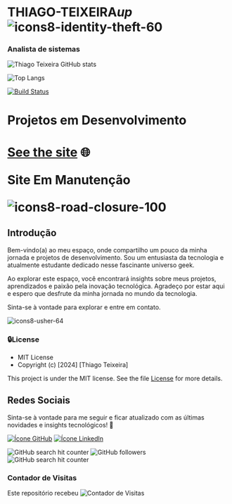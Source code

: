 # THIAGO-TEIXEIRA*up* ![icons8-identity-theft-60](https://github.com/Thiago-Teixeiraup/Thiago-Teixeiraup/assets/122649685/f57a5464-8f63-406e-bf9c-26a8d3d02b84)
 


<h3>Analista de sistemas</h3> 

![Thiago Teixeira GitHub stats](https://github-readme-stats.vercel.app/api?username=Thiago-Teixeiraup&show_icons=true&theme=tokyonight)

![Top Langs](https://github-readme-stats.vercel.app/api/top-langs/?username=Thiago-Teixeiraup&layout=compact&theme=tokyonight)

[![Build Status](https://img.shields.io/travis/nome-do-usuario/nome-do-repositorio.svg)](https://travis-ci.org/nome-do-usuario/nome-do-repositorio)


# Projetos em Desenvolvimento

<h1>
    <a href="">See the site</a> 🌐
    <p>Site Em Manutenção<p>

![icons8-road-closure-100](https://github.com/Thiago-Teixeiraup/Thiago-Teixeiraup/assets/122649685/831aa072-8d21-45f9-9813-26764d4729bb)
</h1>

  

<h2>Introdução</h2> 
Bem-vindo(a) ao meu espaço, onde compartilho um pouco da minha jornada e projetos de desenvolvimento. Sou um entusiasta da tecnologia e atualmente estudante dedicado nesse fascinante universo geek.

Ao explorar este espaço, você encontrará insights sobre meus projetos, aprendizados e paixão pela inovação tecnológica. Agradeço por estar aqui e espero que desfrute da minha jornada no mundo da tecnologia.

Sinta-se à vontade para explorar e entre em contato.

![icons8-usher-64](https://github.com/Thiago-Teixeiraup/Thiago-Teixeiraup/assets/122649685/6c84210e-059b-4a6b-853c-dec374c7d278) 

### 🔒License
 * MIT License 
 * Copyright (c) [2024] [Thiago Teixeira]

This project is under the MIT license. See the file [License]() for more details.

<h2>Redes Sociais</h2> 
<p>Sinta-se à vontade para me seguir e ficar atualizado com as últimas novidades e insights tecnológicos! 🚀<p>

 [![Ícone GitHub](https://img.shields.io/badge/GitHub-100000?style=for-the-badge&logo=github&logoColor=white)](https://github.com/Thiago-Teixeiraup) 
[![Ícone LinkedIn](https://img.shields.io/badge/LinkedIn-0077B5?style=for-the-badge&logo=linkedin&logoColor=white)](https://www.linkedin.com/in/thiago-teixeira-analista/)


<img alt="GitHub search hit counter" src="https://img.shields.io/github/search/ThiagoTeixeira/ThiagoTeixeira/Thiago-Teixeiraup?style=social&color=%2300CAFF"> <img alt="GitHub followers" src="https://img.shields.io/github/followers/Thiago-Teixeiraup?style=social&logoColor=%2300CAFF"> <img alt="GitHub search hit counter" src="https://img.shields.io/github/search/ThiagoTeixeira/ThiagoTeixeira/Thiago-Teixeiraup?style=social&label=Hits">

### Contador de Visitas

Este repositório recebeu ![Contador de Visitas](https://img.shields.io/github/search/:ThiagoTeixeira/:Thiago-Teixeiraup) 













